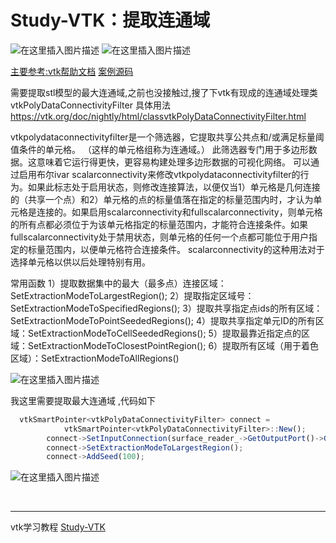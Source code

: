 # Study-VTK：提取连通域

![在这里插入图片描述](https://img-blog.csdnimg.cn/20190911185254340.png?x-oss-process=image/watermark,type_ZmFuZ3poZW5naGVpdGk,shadow_10,text_aHR0cHM6Ly9ibG9nLmNzZG4ubmV0L2ExNTAwNTc4NDMyMA==,size_16,color_FFFFFF,t_70)
![在这里插入图片描述](https://img-blog.csdnimg.cn/20190911185342874.png?x-oss-process=image/watermark,type_ZmFuZ3poZW5naGVpdGk,shadow_10,text_aHR0cHM6Ly9ibG9nLmNzZG4ubmV0L2ExNTAwNTc4NDMyMA==,size_16,color_FFFFFF,t_70)


[主要参考:vtk帮助文档](https://lorensen.github.io/VTKExamples/site/Cxx/#surface-reconstruction)
[案例源码](https://lorensen.github.io/VTKExamples/site/Cxx/VisualizationAlgorithms/PineRootConnectivity/)

需要提取stl模型的最大连通域,之前也没接触过,搜了下vtk有现成的连通域处理类 vtkPolyDataConnectivityFilter
具体用法
https://vtk.org/doc/nightly/html/classvtkPolyDataConnectivityFilter.html

vtkpolydataconnectivityfilter是一个筛选器，它提取共享公共点和/或满足标量阈值条件的单元格。
（这样的单元格组称为连通域。）
此筛选器专门用于多边形数据。这意味着它运行得更快，更容易构建处理多边形数据的可视化网络。
可以通过启用布尔ivar scalarconnectivity来修改vtkpolydataconnectivityfilter的行为。如果此标志处于启用状态，则修改连接算法，以便仅当1）单元格是几何连接的（共享一个点）和2）单元格的点的标量值落在指定的标量范围内时，才认为单元格是连接的。如果启用scalarconnectivity和fullscalarconnectivity，则单元格的所有点都必须位于为该单元格指定的标量范围内，才能符合连接条件。如果fullscalarconnectivity处于禁用状态，则单元格的任何一个点都可能位于用户指定的标量范围内，以便单元格符合连接条件。
scalarconnectivity的这种用法对于选择单元格以供以后处理特别有用。

常用函数
1）提取数据集中的最大（最多点）连接区域：SetExtractionModeToLargestRegion();
2）提取指定区域号：SetExtractionModeToSpecifiedRegions();
3）提取共享指定点ids的所有区域：SetExtractionModeToPointSeededRegions();
4）提取共享指定单元ID的所有区域：SetExtractionModeToCellSeededRegions();
5）提取最靠近指定点的区域：SetExtractionModeToClosestPointRegion();
6）提取所有区域（用于着色区域）：SetExtractionModeToAllRegions()

![在这里插入图片描述](https://img-blog.csdnimg.cn/2019091119061951.png?x-oss-process=image/watermark,type_ZmFuZ3poZW5naGVpdGk,shadow_10,text_aHR0cHM6Ly9ibG9nLmNzZG4ubmV0L2ExNTAwNTc4NDMyMA==,size_16,color_FFFFFF,t_70)

我这里需要提取最大连通域 ,代码如下
```javascript
  vtkSmartPointer<vtkPolyDataConnectivityFilter> connect =
            vtkSmartPointer<vtkPolyDataConnectivityFilter>::New();
        connect->SetInputConnection(surface_reader_->GetOutputPort()->GetOutputPort());
        connect->SetExtractionModeToLargestRegion();
        connect->AddSeed(100);
```

![在这里插入图片描述](https://img-blog.csdnimg.cn/2019091118584943.png?x-oss-process=image/watermark,type_ZmFuZ3poZW5naGVpdGk,shadow_10,text_aHR0cHM6Ly9ibG9nLmNzZG4ubmV0L2ExNTAwNTc4NDMyMA==,size_16,color_FFFFFF,t_70)


&emsp;
&emsp;
&emsp;
&emsp;
&emsp;
&emsp;

---
vtk学习教程
[Study-VTK](https://blog.csdn.net/a15005784320/article/details/104855111)